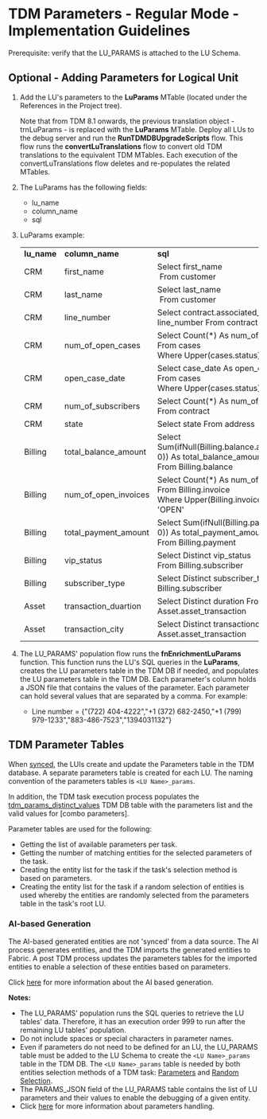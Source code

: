 # TDM Parameters - Regular Mode - Implementation Guidelines

Prerequisite: verify that the LU_PARAMS is attached to the LU Schema.

## Optional - Adding Parameters for Logical Unit

1. Add the LU's parameters to the **LuParams** MTable (located under the References in the Project tree).

   Note that from TDM 8.1 onwards, the previous translation object - trnLuParams - is replaced with the **LuParams** MTable. Deploy all LUs to the debug server and run the **RunTDMDBUpgradeScripts** flow. This flow runs the **convertLuTranslations** flow to convert old TDM translations to the equivalent TDM MTables. Each execution of the convertLuTranslations flow deletes and re-populates the related MTables.

2. The LuParams has the following fields:

   - lu_name
   - column_name
   - sql

3. LuParams example:

   <table width="900pxl">
   <tbody>
   <tr>
   <td width="150pxl"><strong>lu_name</strong></td>
   <td width="150pxl"><strong>column_name</strong></td>
   <td width="600pxl"><strong>sql</strong></td>
   </tr>
   <tr>
   <td width="150pxl">CRM</td>
   <td width="150pxl">first_name</td>
   <td width="600pxl">Select first_name<br />&nbsp;From customer</td>
   </tr>
   <tr>
   <td width="150pxl">CRM</td>
   <td width="150pxl">last_name</td>
   <td width="600pxl">Select last_name<br />&nbsp;From customer</td>
   </tr>
   <tr>
   <td width="150pxl">CRM</td>
   <td width="150pxl">line_number</td>
   <td width="600pxl">Select contract.associated_line As line_number From contract</td>
   </tr>
   <tr>
   <td width="150pxl">CRM</td>
   <td width="150pxl">num_of_open_cases</td>
   <td width="600pxl">Select Count(*) As num_of_open_cases<br />From cases<br />Where Upper(cases.status) != 'CLOSED'</td>
   </tr>
   <tr>
   <td width="150pxl">CRM</td>
   <td width="150pxl">open_case_date</td>
   <td width="600pxl">Select case_date As open_case_date<br />From cases<br />Where Upper(cases.status) != 'CLOSED'</td>
   </tr>
   <tr>
   <td width="150pxl">CRM</td>
   <td width="150pxl">num_of_subscribers</td>
   <td width="600pxl">Select Count(*) As num_of_subscribers From contract</td>
   </tr>
   <tr>
   <td width="150pxl">CRM</td>
   <td width="150pxl">state</td>
   <td width="600pxl">Select state From address</td>
   </tr>
   <tr>
   <td width="150pxl">Billing</td>
   <td width="150pxl">total_balance_amount</td>
   <td width="600pxl">Select Sum(ifNull(Billing.balance.available_amount, 0)) As total_balance_amount<br />From Billing.balance</td>
   </tr>
   <tr>
   <td width="150pxl">Billing</td>
   <td width="150pxl">num_of_open_invoices</td>
   <td width="600pxl">Select Count(*) As num_of_open_invoices<br />From Billing.invoice<br />Where Upper(Billing.invoice.status) = 'OPEN'</td>
   </tr>
   <tr>
   <td width="150pxl">Billing</td>
   <td width="150pxl">total_payment_amount</td>
   <td width="600pxl">Select Sum(ifNull(Billing.payment.amount, 0)) As total_payment_amount<br />From Billing.payment</td>
   </tr>
   <tr>
   <td width="150pxl">Billing</td>
   <td width="150pxl">vip_status</td>
   <td width="600pxl">Select Distinct vip_status <br />From Billing.subscriber</td>
   </tr>
   <tr>
   <td width="150pxl">Billing</td>
   <td width="150pxl">subscriber_type</td>
   <td width="600pxl">Select Distinct subscriber_type From Billing.subscriber</td>
   </tr>
   <tr>
   <td width="150pxl">Asset</td>
   <td width="150pxl">transaction_duartion</td>
   <td width="600pxl">Select Distinct duration From Asset.asset_transaction</td>
   </tr>
   <tr>
   <td width="150pxl">Asset</td>
   <td width="150pxl">transaction_city</td>
   <td width="600pxl">Select Distinct transactioncity From Asset.asset_transaction</td>
   </tr>
   </tbody>
   </table>

   

4. The LU_PARAMS' population flow runs the **fnEnrichmentLuParams** function. This function runs the LU's SQL queries in the **LuParams**, creates the LU parameters table in the TDM DB if needed, and populates the LU parameters table in the TDM DB. Each parameter's column holds a JSON file that contains the values of the parameter. Each parameter can hold several values that are separated by a comma. For example:

   - Line number = {"(722) 404-4222","+1 (372) 682-2450,"+1 (799) 979-1233","883-486-7523","1394031132"}



## TDM Parameter Tables

When [synced](/articles/14_sync_LU_instance/01_sync_LUI_overview.md), the LUIs create and update the Parameters table in the TDM database. A separate parameters table is created for each LU. The naming convention of the parameters tables is `<LU Name>_params`. 

In addition, the TDM task execution process populates the [tdm_params_distinct_values](/articles/TDM/tdm_architecture/02_tdm_database.md#tdm_params_distinct_values) TDM DB table with the parameters list and the valid values for [combo parameters].

Parameter tables are used for the following:

- Getting the list of available parameters per task.
- Getting the number of matching entities for the selected parameters of the task.
- Creating the entity list for the task if the task's selection method is based on parameters.
- Creating the entity list for the task if a random selection of entities is used whereby the entities are randomly selected from the parameters table in the task's root LU.  

### AI-based Generation

The AI-based generated entities are not 'synced' from a data source. The AI process generates entities, and the TDM imports the generated entities to Fabric. A post TDM process updates the parameters tables for the imported entities to enable a selection of these entities based on parameters.

Click [here](/articles/TDM/tdm_gui/14e_task_source_ai_based_generation.md) for more information about the AI based generation.



**Notes:**

- The LU_PARAMS' population runs the SQL queries to retrieve the LU tables' data. Therefore, it has an execution order 999 to run after the remaining LU tables' population. 
- Do not include spaces or special characters in parameter names.
- Even if parameters do not need to be defined for an LU, the LU_PARAMS table must be added to the LU Schema to create the `<LU Name>_params` table in the TDM DB. The `<LU Name>_params` table is needed by both entities selection methods of a TDM task: [Parameters](/articles/TDM/tdm_gui/17_load_task_regular_mode.md#parameters) and [Random Selection](/articles/TDM/tdm_gui/17_load_task_regular_mode.md#random-selection).
- The PARAMS_JSON field of the LU_PARAMS table contains the list of LU parameters and their values to enable the debugging of a given entity.
- Click [here](/articles/TDM/tdm_architecture/07_tdm_parameters_handling.md) for more information about parameters handling.